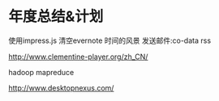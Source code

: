 年度总结&计划
========


使用impress.js
清空evernote
时间的风景
发送邮件:co-data rss


http://www.clementine-player.org/zh_CN/

hadoop  mapreduce

http://www.desktopnexus.com/
